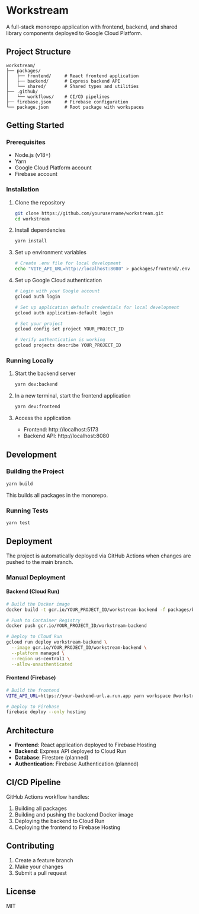 # Workstream

A full-stack monorepo application with frontend, backend, and shared library components deployed to Google Cloud Platform.

## Project Structure

```
workstream/
├── packages/
│   ├── frontend/     # React frontend application
│   ├── backend/      # Express backend API
│   └── shared/       # Shared types and utilities
├── .github/
│   └── workflows/    # CI/CD pipelines
├── firebase.json     # Firebase configuration
└── package.json      # Root package with workspaces
```

## Getting Started

### Prerequisites

- Node.js (v18+)
- Yarn
- Google Cloud Platform account
- Firebase account

### Installation

1. Clone the repository
   ```bash
   git clone https://github.com/yourusername/workstream.git
   cd workstream
   ```

2. Install dependencies
   ```bash
   yarn install
   ```

3. Set up environment variables
   ```bash
   # Create .env file for local development
   echo "VITE_API_URL=http://localhost:8080" > packages/frontend/.env
   ```

4. Set up Google Cloud authentication
   ```bash
   # Login with your Google account
   gcloud auth login

   # Set up application default credentials for local development
   gcloud auth application-default login

   # Set your project
   gcloud config set project YOUR_PROJECT_ID

   # Verify authentication is working
   gcloud projects describe YOUR_PROJECT_ID
   ```

### Running Locally

1. Start the backend server
   ```bash
   yarn dev:backend
   ```

2. In a new terminal, start the frontend application
   ```bash
   yarn dev:frontend
   ```

3. Access the application
   - Frontend: http://localhost:5173
   - Backend API: http://localhost:8080

## Development

### Building the Project

```bash
yarn build
```

This builds all packages in the monorepo.

### Running Tests

```bash
yarn test
```

## Deployment

The project is automatically deployed via GitHub Actions when changes are pushed to the main branch.

### Manual Deployment

#### Backend (Cloud Run)

```bash
# Build the Docker image
docker build -t gcr.io/YOUR_PROJECT_ID/workstream-backend -f packages/backend/Dockerfile .

# Push to Container Registry
docker push gcr.io/YOUR_PROJECT_ID/workstream-backend

# Deploy to Cloud Run
gcloud run deploy workstream-backend \
  --image gcr.io/YOUR_PROJECT_ID/workstream-backend \
  --platform managed \
  --region us-central1 \
  --allow-unauthenticated
```

#### Frontend (Firebase)

```bash
# Build the frontend
VITE_API_URL=https://your-backend-url.a.run.app yarn workspace @workstream/frontend build

# Deploy to Firebase
firebase deploy --only hosting
```

## Architecture

- **Frontend**: React application deployed to Firebase Hosting
- **Backend**: Express API deployed to Cloud Run
- **Database**: Firestore (planned)
- **Authentication**: Firebase Authentication (planned)

## CI/CD Pipeline

GitHub Actions workflow handles:
1. Building all packages
2. Building and pushing the backend Docker image
3. Deploying the backend to Cloud Run
4. Deploying the frontend to Firebase Hosting

## Contributing

1. Create a feature branch
2. Make your changes
3. Submit a pull request

## License

MIT
